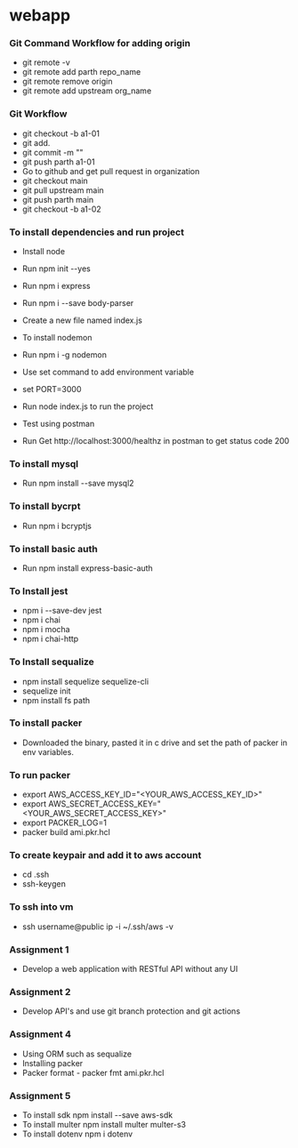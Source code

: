 # webapp


### Git Command Workflow for adding origin
- git remote -v
- git remote add parth repo_name  
- git remote remove origin
- git remote add upstream org_name


### Git Workflow
- git checkout -b a1-01
- git add.
- git commit -m ""
- git push parth a1-01
- Go to github and get pull request in organization
- git checkout main
- git pull upstream main
- git push parth main
- git checkout -b a1-02

### To install dependencies and run project
- Install node
- Run npm init --yes
- Run npm i express
- Run npm i --save body-parser

- Create a new file named index.js

- To install nodemon
- Run npm i -g nodemon

- Use set command to add environment variable
- set PORT=3000
- Run node index.js to run the project
- Test using postman
- Run Get http://localhost:3000/healthz in postman to get status code 200

### To install mysql 
- Run npm install --save mysql2

### To install bycrpt
- Run npm i bcryptjs

### To install basic auth
- Run npm install express-basic-auth

### To Install jest
- npm i --save-dev jest 
- npm i chai
- npm i mocha
- npm i chai-http

### To Install sequalize
- npm install sequelize sequelize-cli
- sequelize init
- npm install fs path

### To install packer
- Downloaded the binary, pasted it in c drive and set the path of packer in env variables.

### To run packer
- export AWS_ACCESS_KEY_ID="<YOUR_AWS_ACCESS_KEY_ID>"
- export AWS_SECRET_ACCESS_KEY="<YOUR_AWS_SECRET_ACCESS_KEY>"
- export PACKER_LOG=1
- packer build ami.pkr.hcl

### To create keypair and add it to aws account
- cd .ssh
- ssh-keygen

### To ssh into vm
- ssh username@public ip -i ~/.ssh/aws -v

### Assignment 1
- Develop a web application with RESTful API without any UI

### Assignment 2 
- Develop API's and use git branch protection and git actions

### Assignment 4
- Using ORM such as sequalize
- Installing packer
- Packer format - packer fmt ami.pkr.hcl

### Assignment 5
- To install sdk npm install --save aws-sdk
- To install multer npm install multer multer-s3
- To install dotenv npm i dotenv

